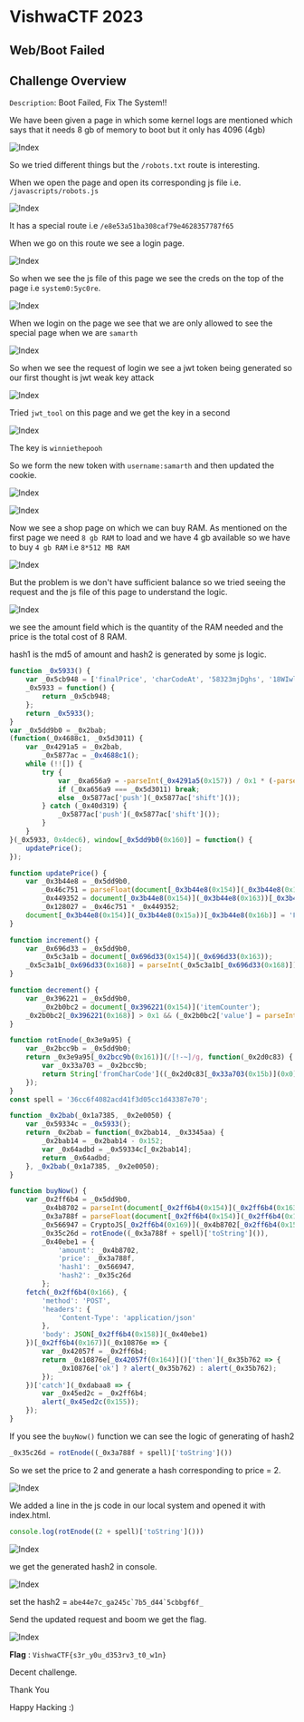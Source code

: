 # VishwaCTF 2023

## Web/Boot Failed

## Challenge Overview

`Description`: Boot Failed, Fix The System!!

We have been given a page in which some kernel logs are mentioned which says that it needs 8 gb of memory to boot but it only has 4096 (4gb)


![Index](./assets/boot1.png)

So we tried different things but the `/robots.txt` route is interesting.

When we open the page and open its corresponding js file i.e. `/javascripts/robots.js`

![Index](./assets/boot2.png)

It has a special route i.e `/e8e53a51ba308caf79e4628357787f65`

When we go on this route we see a login page.

![Index](./assets/boot3.png)

So when we see the js file of this page we see the creds on the top of the page i.e `system0:5yc0re`.

![Index](./assets/boot4.png)


When we login on the page we see that we are only allowed to see the special page when we are `samarth` 

![Index](./assets/boot5.png)

So when we see the request of login we see a jwt token being generated so our first thought is jwt weak key attack 

![Index](./assets/boot6.png)

Tried `jwt_tool` on this page and we get the key in a second

![Index](./assets/boot7.png)

The key is `winniethepooh`

So we form the new token with `username:samarth` and then updated the cookie.

![Index](./assets/boot8.png)

![Index](./assets/boot9.png)

Now we see a shop page on which we can buy RAM. As mentioned on the first page we need `8 gb RAM` to load and we have 4 gb available so we have to buy `4 gb RAM` i.e `8*512 MB RAM`

![Index](./assets/boot10.png)

But the problem is we don't have sufficient balance so we tried seeing the request and the js file of this page to understand the logic.

![Index](./assets/boot11.png)

we see the amount field which is the quantity of the RAM needed and the price is the total cost of 8 RAM.

hash1 is the md5 of amount and hash2 is generated by some js logic.

```js
function _0x5933() {
    var _0x5cb948 = ['finalPrice', 'charCodeAt', '58323mjDghs', '18WIwleG', '714eYeaDT', '1942896RCOXXK', 'onload', 'replace', 'Final\x20Price:\x20$', 'itemCounter', 'text', '780DIlccu', '/buy', 'then', 'value', 'MD5', 'itemPrice', 'innerText', '45463sFtTDg', '5Chyxni', '637836IgAaEP', '12112sPcVLC', 'toString', 'getElementById', 'Server\x20error', '72ePkUML', '31924PZMEmO', 'stringify', '4821219ciiGrD'];
    _0x5933 = function() {
        return _0x5cb948;
    };
    return _0x5933();
}
var _0x5dd9b0 = _0x2bab;
(function(_0x4688c1, _0x5d3011) {
    var _0x4291a5 = _0x2bab,
        _0x5877ac = _0x4688c1();
    while (!![]) {
        try {
            var _0xa656a9 = -parseInt(_0x4291a5(0x157)) / 0x1 * (-parseInt(_0x4291a5(0x15d)) / 0x2) + parseInt(_0x4291a5(0x15c)) / 0x3 * (parseInt(_0x4291a5(0x156)) / 0x4) + -parseInt(_0x4291a5(0x16d)) / 0x5 * (parseInt(_0x4291a5(0x15f)) / 0x6) + parseInt(_0x4291a5(0x15e)) / 0x7 * (-parseInt(_0x4291a5(0x152)) / 0x8) + parseInt(_0x4291a5(0x159)) / 0x9 + -parseInt(_0x4291a5(0x165)) / 0xa * (parseInt(_0x4291a5(0x16c)) / 0xb) + -parseInt(_0x4291a5(0x16e)) / 0xc;
            if (_0xa656a9 === _0x5d3011) break;
            else _0x5877ac['push'](_0x5877ac['shift']());
        } catch (_0x40d319) {
            _0x5877ac['push'](_0x5877ac['shift']());
        }
    }
}(_0x5933, 0x4dec6), window[_0x5dd9b0(0x160)] = function() {
    updatePrice();
});

function updatePrice() {
    var _0x3b44e8 = _0x5dd9b0,
        _0x46c751 = parseFloat(document[_0x3b44e8(0x154)](_0x3b44e8(0x16a))[_0x3b44e8(0x16b)]),
        _0x449352 = document[_0x3b44e8(0x154)](_0x3b44e8(0x163))[_0x3b44e8(0x168)],
        _0x128027 = _0x46c751 * _0x449352;
    document[_0x3b44e8(0x154)](_0x3b44e8(0x15a))[_0x3b44e8(0x16b)] = 'Final\x20Price:\x20$' + _0x128027;
}

function increment() {
    var _0x696d33 = _0x5dd9b0,
        _0x5c3a1b = document[_0x696d33(0x154)](_0x696d33(0x163));
    _0x5c3a1b[_0x696d33(0x168)] = parseInt(_0x5c3a1b[_0x696d33(0x168)]) + 0x1, updatePrice();
}

function decrement() {
    var _0x396221 = _0x5dd9b0,
        _0x2b0bc2 = document[_0x396221(0x154)]('itemCounter');
    _0x2b0bc2[_0x396221(0x168)] > 0x1 && (_0x2b0bc2['value'] = parseInt(_0x2b0bc2[_0x396221(0x168)]) - 0x1, updatePrice());
}

function rotEnode(_0x3e9a95) {
    var _0x2bcc9b = _0x5dd9b0;
    return _0x3e9a95[_0x2bcc9b(0x161)](/[!-~]/g, function(_0x2d0c83) {
        var _0x33a703 = _0x2bcc9b;
        return String['fromCharCode']((_0x2d0c83[_0x33a703(0x15b)](0x0) + 0xe) % 0x5e + 0x21);
    });
}
const spell = '36cc6f4082acd41f3d05cc1d43387e70';

function _0x2bab(_0x1a7385, _0x2e0050) {
    var _0x59334c = _0x5933();
    return _0x2bab = function(_0x2bab14, _0x3345aa) {
        _0x2bab14 = _0x2bab14 - 0x152;
        var _0x64adbd = _0x59334c[_0x2bab14];
        return _0x64adbd;
    }, _0x2bab(_0x1a7385, _0x2e0050);
}

function buyNow() {
    var _0x2ff6b4 = _0x5dd9b0,
        _0x4b8702 = parseInt(document[_0x2ff6b4(0x154)](_0x2ff6b4(0x163))[_0x2ff6b4(0x168)]),
        _0x3a788f = parseFloat(document[_0x2ff6b4(0x154)](_0x2ff6b4(0x15a))[_0x2ff6b4(0x16b)][_0x2ff6b4(0x161)](_0x2ff6b4(0x162), '')),
        _0x566947 = CryptoJS[_0x2ff6b4(0x169)](_0x4b8702[_0x2ff6b4(0x153)]())[_0x2ff6b4(0x153)](),
        _0x35c26d = rotEnode((_0x3a788f + spell)['toString']()),
        _0x40ebe1 = {
            'amount': _0x4b8702,
            'price': _0x3a788f,
            'hash1': _0x566947,
            'hash2': _0x35c26d
        };
    fetch(_0x2ff6b4(0x166), {
        'method': 'POST',
        'headers': {
            'Content-Type': 'application/json'
        },
        'body': JSON[_0x2ff6b4(0x158)](_0x40ebe1)
    })[_0x2ff6b4(0x167)](_0x10876e => {
        var _0x42057f = _0x2ff6b4;
        return _0x10876e[_0x42057f(0x164)]()['then'](_0x35b762 => {
            _0x10876e['ok'] ? alert(_0x35b762) : alert(_0x35b762);
        });
    })['catch'](_0xdabaa8 => {
        var _0x45ed2c = _0x2ff6b4;
        alert(_0x45ed2c(0x155));
    });
}
```

If you see the `buyNow()` function we can see the logic of generating of hash2 

```js
_0x35c26d = rotEnode((_0x3a788f + spell)['toString']())
```

So we set the price to 2 and generate a hash corresponding to price = 2.

![Index](./assets/boot12.png)

We added a line in the js code in our local system and opened it with index.html.

```js
console.log(rotEnode((2 + spell)['toString']()))
```

![Index](./assets/boot14.png)

we get the generated hash2 in console.

![Index](./assets/boot13.png)

set the hash2 = ``abe44e7c_ga245c`7b5_d44`5cbbgf6f_``

Send the updated request and boom we get the flag.

![Index](./assets/boot15.png)

**Flag** :  `VishwaCTF{s3r_y0u_d353rv3_t0_w1n}`

Decent challenge.

Thank You

Happy Hacking :)